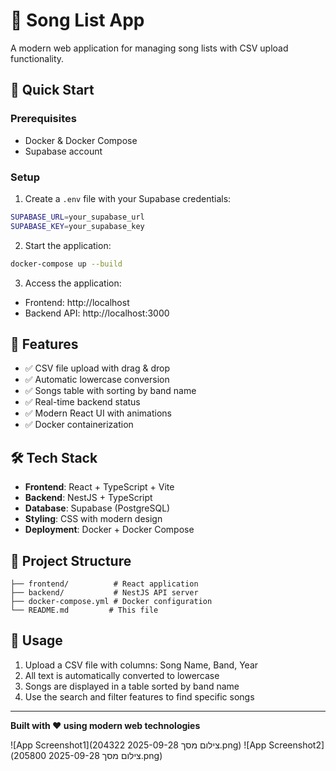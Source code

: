 # 🎵 Song List App

A modern web application for managing song lists with CSV upload functionality.

## 🚀 Quick Start

### Prerequisites
- Docker & Docker Compose
- Supabase account

### Setup
1. Create a `.env` file with your Supabase credentials:
```bash
SUPABASE_URL=your_supabase_url
SUPABASE_KEY=your_supabase_key
```

2. Start the application:
```bash
docker-compose up --build
```

3. Access the application:
- Frontend: http://localhost
- Backend API: http://localhost:3000

## 🎯 Features

- ✅ CSV file upload with drag & drop
- ✅ Automatic lowercase conversion
- ✅ Songs table with sorting by band name
- ✅ Real-time backend status
- ✅ Modern React UI with animations
- ✅ Docker containerization

## 🛠️ Tech Stack

- **Frontend**: React + TypeScript + Vite
- **Backend**: NestJS + TypeScript
- **Database**: Supabase (PostgreSQL)
- **Styling**: CSS with modern design
- **Deployment**: Docker + Docker Compose

## 📁 Project Structure

```
├── frontend/          # React application
├── backend/           # NestJS API server
├── docker-compose.yml # Docker configuration
└── README.md         # This file
```

## 🎵 Usage

1. Upload a CSV file with columns: Song Name, Band, Year
2. All text is automatically converted to lowercase
3. Songs are displayed in a table sorted by band name
4. Use the search and filter features to find specific songs

---

**Built with ❤️ using modern web technologies**


![App Screenshot1](צילום מסך 2025-09-28 204322.png)
![App Screenshot2](צילום מסך 2025-09-28 205800.png)



